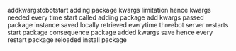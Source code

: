 addkwargstobotstart adding package kwargs limitation hence kwargs needed every time start called adding package add kwargs passed package instance saved locally retrieved everytime threebot server restarts start package consequence package added kwargs save hence every restart package reloaded install package